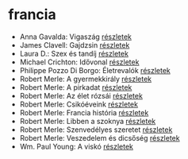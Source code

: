 # francia

- Anna Gavalda: Vigaszág [részletek](_details/Anna%20Gavalda.md#id_15)
- James Clavell: Gajdzsin [részletek](_details/James%20Clavell.md#id_1028)
- Laura D.: Szex és tandíj [részletek](_details/Laura%20D..md#id_904)
- Michael Crichton: Idővonal [részletek](_details/Michael%20Crichton.md#id_754)
- Philippe Pozzo Di Borgo: Életrevalók [részletek](_details/Philippe%20Pozzo%20Di%20Borgo.md#id_1267)
- Robert Merle: A gyermekkirály [részletek](_details/Robert%20Merle.md#id_323)
- Robert Merle: A pirkadat [részletek](_details/Robert%20Merle.md#id_324)
- Robert Merle: Az élet rózsái [részletek](_details/Robert%20Merle.md#id_328)
- Robert Merle: Csikóéveink [részletek](_details/Robert%20Merle.md#id_329)
- Robert Merle: Francia história [részletek](_details/Robert%20Merle.md#id_330)
- Robert Merle: Libben a szoknya [részletek](_details/Robert%20Merle.md#id_332)
- Robert Merle: Szenvedélyes szeretet [részletek](_details/Robert%20Merle.md#id_338)
- Robert Merle: Veszedelem és dicsőség [részletek](_details/Robert%20Merle.md#id_341)
- Wm. Paul Young: A viskó [részletek](_details/Wm.%20Paul%20Young.md#id_962)